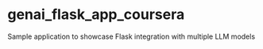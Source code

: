 # genai_flask_app_coursera
Sample application to showcase Flask integration with multiple LLM models
